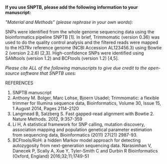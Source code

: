 **If you use SNPTB, please add the following information to your manuscript:**

_"Material and Methods" (please rephrase in your own words):_

SNPs were identified from the whole genome sequencing data using the bioinformatics pipeline SNPTB [1]. In brief, Trimmomatic (version 0.36) was used to do the quality control analysis and the filtered reads were mapped to the H37Rv reference genome (NCBI Accession AL123456.3) using Bowtie 2 (version 2.2.6) [2,3]. High-confidence SNPs were identified using SAMtools (version 1.2) and BCFtools (version 1.2) [4,5].

_Please cite ALL of the following manuscripts to give due credit to the open-source software that SNPTB uses:_

REFERENCES

1. SNPTB manuscript
2. Anthony M. Bolger, Marc Lohse, Bjoern Usadel; Trimmomatic: a flexible trimmer for Illumina sequence data, Bioinformatics, Volume 30, Issue 15, 1 August 2014, Pages 2114–2120
3. Langmead B, Salzberg S. Fast gapped-read alignment with Bowtie 2. Nature Methods. 2012, 9:357-359
4. Li H, A statistical framework for SNP calling, mutation discovery, association mapping and population genetical parameter estimation from sequencing data, Bioinformatics (2011) 27(21) 2987-93.
5. BCFtools/RoH: a hidden Markov model approach for detecting autozygosity from next-generation sequencing data. Narasimhan V, Danecek P, Scally A, Xue Y, Tyler-Smith C and Durbin R Bioinformatics (Oxford, England) 2016;32;11;1749-51
